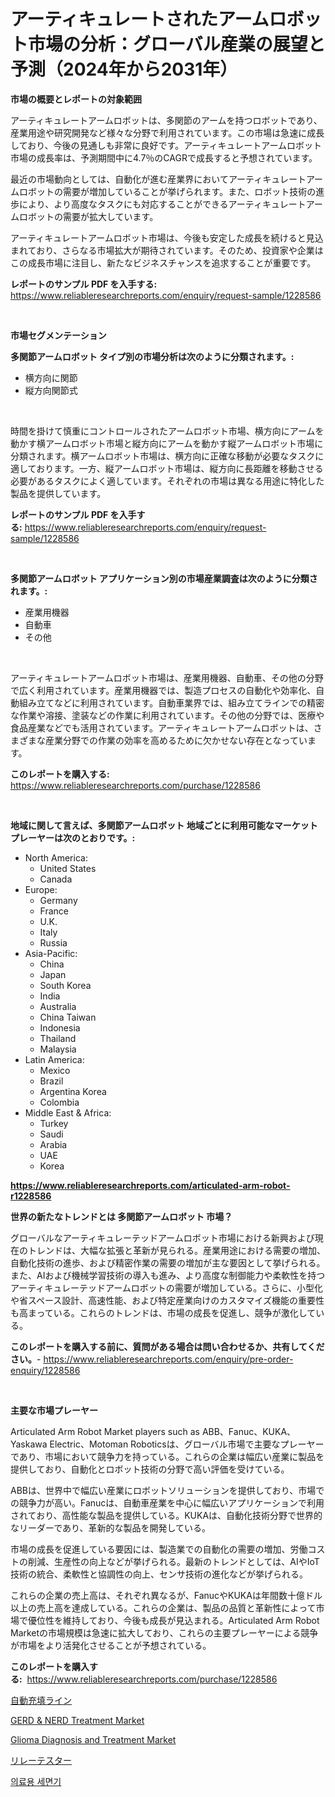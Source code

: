 <p><h1>アーティキュレートされたアームロボット市場の分析：グローバル産業の展望と予測（2024年から2031年）</h1></p><p><strong>市場の概要とレポートの対象範囲</strong></p>
<p><p>アーティキュレートアームロボットは、多関節のアームを持つロボットであり、産業用途や研究開発など様々な分野で利用されています。この市場は急速に成長しており、今後の見通しも非常に良好です。アーティキュレートアームロボット市場の成長率は、予測期間中に4.7％のCAGRで成長すると予想されています。</p><p>最近の市場動向としては、自動化が進む産業界においてアーティキュレートアームロボットの需要が増加していることが挙げられます。また、ロボット技術の進歩により、より高度なタスクにも対応することができるアーティキュレートアームロボットの需要が拡大しています。</p><p>アーティキュレートアームロボット市場は、今後も安定した成長を続けると見込まれており、さらなる市場拡大が期待されています。そのため、投資家や企業はこの成長市場に注目し、新たなビジネスチャンスを追求することが重要です。</p></p>
<p><strong>レポートのサンプル PDF を入手する:</strong> <a href="https://www.reliableresearchreports.com/enquiry/request-sample/1228586">https://www.reliableresearchreports.com/enquiry/request-sample/1228586</a></p>
<p>&nbsp;</p>
<p><strong>市場セグメンテーション</strong></p>
<p><strong>多関節アームロボット タイプ別の市場分析は次のように分類されます。:</strong></p>
<p><ul><li>横方向に関節</li><li>縦方向関節式</li></ul></p>
<p>&nbsp;</p>
<p><p>時間を掛けて慎重にコントロールされたアームロボット市場、横方向にアームを動かす横アームロボット市場と縦方向にアームを動かす縦アームロボット市場に分類されます。横アームロボット市場は、横方向に正確な移動が必要なタスクに適しております。一方、縦アームロボット市場は、縦方向に長距離を移動させる必要があるタスクによく適しています。それぞれの市場は異なる用途に特化した製品を提供しています。</p></p>
<p><strong>レポートのサンプル PDF を入手する:</strong>&nbsp;<a href="https://www.reliableresearchreports.com/enquiry/request-sample/1228586">https://www.reliableresearchreports.com/enquiry/request-sample/1228586</a></p>
<p>&nbsp;</p>
<p><strong> 多関節アームロボット アプリケーション別の市場産業調査は次のように分類されます。:</strong></p>
<p><ul><li>産業用機器</li><li>自動車</li><li>その他</li></ul></p>
<p>&nbsp;</p>
<p><p>アーティキュレートアームロボット市場は、産業用機器、自動車、その他の分野で広く利用されています。産業用機器では、製造プロセスの自動化や効率化、自動組み立てなどに利用されています。自動車業界では、組み立てラインでの精密な作業や溶接、塗装などの作業に利用されています。その他の分野では、医療や食品産業などでも活用されています。アーティキュレートアームロボットは、さまざまな産業分野での作業の効率を高めるために欠かせない存在となっています。</p></p>
<p><strong>このレポートを購入する:</strong>&nbsp; <a href="https://www.reliableresearchreports.com/purchase/1228586">https://www.reliableresearchreports.com/purchase/1228586</a></p>
<p>&nbsp;</p>
<p><strong>地域に関して言えば、多関節アームロボット 地域ごとに利用可能なマーケットプレーヤーは次のとおりです。:</strong></p>
<p><ul>
    <li>
        North America:
        <ul>
            <li>United States</li>
            <li>Canada</li>
        </ul>
    </li>
    <li>
        Europe:
        <ul>
            <li>Germany</li>
            <li>France</li>
            <li>U.K.</li>
            <li>Italy</li>
            <li>Russia</li>
        </ul>
    </li>
    <li>
        Asia-Pacific:
        <ul>
            <li>China</li>
            <li>Japan</li>
            <li>South Korea</li>
            <li>India</li>
            <li>Australia</li>
            <li>China Taiwan</li>
            <li>Indonesia</li>
            <li>Thailand</li>
            <li>Malaysia</li>
        </ul>
    </li>
    <li>
        Latin America:
        <ul>
            <li>Mexico</li>
            <li>Brazil</li>
            <li>Argentina Korea</li>
            <li>Colombia</li>
        </ul>
    </li>
    <li>
        Middle East & Africa:
        <ul>
            <li>Turkey</li>
            <li>Saudi</li>
            <li>Arabia</li>
            <li>UAE</li>
            <li>Korea</li>
        </ul>
    </li>
    </ul></p>
<p><strong><a href="https://www.reliableresearchreports.com/articulated-arm-robot-r1228586">https://www.reliableresearchreports.com/articulated-arm-robot-r1228586</a></strong>&nbsp;</p>
<p><strong>世界の新たなトレンドとは 多関節アームロボット 市場？</strong></p>
<p><p>グローバルなアーティキュレーテッドアームロボット市場における新興および現在のトレンドは、大幅な拡張と革新が見られる。産業用途における需要の増加、自動化技術の進歩、および精密作業の需要の増加が主な要因として挙げられる。また、AIおよび機械学習技術の導入も進み、より高度な制御能力や柔軟性を持つアーティキュレーテッドアームロボットの需要が増加している。さらに、小型化や省スペース設計、高速性能、および特定産業向けのカスタマイズ機能の重要性も高まっている。これらのトレンドは、市場の成長を促進し、競争が激化している。</p></p>
<p><strong>このレポートを購入する前に、質問がある場合は問い合わせるか、共有してください。</strong>- <a href="https://www.reliableresearchreports.com/enquiry/pre-order-enquiry/1228586">https://www.reliableresearchreports.com/enquiry/pre-order-enquiry/1228586</a></p>
<p>&nbsp;</p>
<p><strong>主要な市場プレーヤー</strong></p>
<p><p>Articulated Arm Robot Market players such as ABB、Fanuc、KUKA、Yaskawa Electric、Motoman Roboticsは、グローバル市場で主要なプレーヤーであり、市場において競争力を持っている。これらの企業は幅広い産業に製品を提供しており、自動化とロボット技術の分野で高い評価を受けている。</p><p>ABBは、世界中で幅広い産業にロボットソリューションを提供しており、市場での競争力が高い。Fanucは、自動車産業を中心に幅広いアプリケーションで利用されており、高性能な製品を提供している。KUKAは、自動化技術分野で世界的なリーダーであり、革新的な製品を開発している。</p><p>市場の成長を促進している要因には、製造業での自動化の需要の増加、労働コストの削減、生産性の向上などが挙げられる。最新のトレンドとしては、AIやIoT技術の統合、柔軟性と協調性の向上、センサ技術の進化などが挙げられる。</p><p>これらの企業の売上高は、それぞれ異なるが、FanucやKUKAは年間数十億ドル以上の売上高を達成している。これらの企業は、製品の品質と革新性によって市場で優位性を維持しており、今後も成長が見込まれる。Articulated Arm Robot Marketの市場規模は急速に拡大しており、これらの主要プレーヤーによる競争が市場をより活発化させることが予想されている。</p></p>
<p><strong>このレポートを購入する:</strong>&nbsp;&nbsp;<a href="https://www.reliableresearchreports.com/purchase/1228586">https://www.reliableresearchreports.com/purchase/1228586</a></p>
<p><p><a href="https://medium.com/@dylancoleman70/%E8%87%AA%E5%8B%95%E5%85%85%E5%A1%AB%E3%83%A9%E3%82%A4%E3%83%B3%E3%81%AE%E5%B8%82%E5%A0%B4%E8%A6%8F%E6%A8%A1%E3%81%AF-%E3%82%B0%E3%83%AD%E3%83%BC%E3%83%90%E3%83%AB%E7%94%A3%E6%A5%AD%E3%81%AB%E3%81%8A%E3%81%91%E3%82%8B%E6%9C%80%E9%81%A9%E3%81%AA%E3%83%9E%E3%83%BC%E3%82%B1%E3%83%86%E3%82%A3%E3%83%B3%E3%82%B0%E3%83%81%E3%83%A3%E3%83%8D%E3%83%AB%E3%82%92%E6%98%8E%E3%82%89%E3%81%8B%E3%81%AB%E3%81%99%E3%82%8B-dbdeb2e18b56">自動充填ライン</a></p><p><a href="https://www.linkedin.com/pulse/gerd-amp-nerd-treatment-market-insights-cagr-trends-growth-2g2oe?trackingId=pRNy4AZWb8hFX5Qi%2F04bYA%3D%3D">GERD & NERD Treatment Market</a></p><p><a href="https://www.linkedin.com/pulse/glioma-diagnosis-treatment-market-insight-trends-growth-npdee?trackingId=Uuxk%2BUfaCDNPdbrKbyq%2BVQ%3D%3D">Glioma Diagnosis and Treatment Market</a></p><p><a href="https://medium.com/@gustavorn8776xcc/%E3%83%AA%E3%83%AC%E3%83%BC%E3%83%86%E3%82%B9%E3%82%BF%E3%83%BC%E5%B8%82%E5%A0%B4%E5%B1%95%E6%9C%9B-%E7%94%A3%E6%A5%AD%E6%A6%82%E8%A6%81%E3%81%A8%E4%BA%88%E6%B8%AC-2024%E5%B9%B4%E3%81%8B%E3%82%892031%E5%B9%B4-ba2fbb306f8d">リレーテスター</a></p><p><a href="https://medium.com/@randyhuel1979/%EC%9D%98%EB%A3%8C-%EC%84%B8%EC%A0%95-%EB%8C%80%ED%98%95-%EC%8B%9C%EC%9E%A5%EC%9D%80-%EC%8B%9C%EC%9E%A5-%EC%A0%90%EC%9C%A0%EC%9C%A8-%EC%8B%9C%EC%9E%A5-%EB%8F%99%ED%96%A5-%EB%B0%8F-%EC%8B%9C%EC%9E%A5-%EC%84%B1%EC%9E%A5%EC%97%90-%EB%8C%80%ED%95%9C-%EC%A0%95%EB%B3%B4%EB%A5%BC-%EC%A0%9C%EA%B3%B5%ED%95%A9%EB%8B%88%EB%8B%A4-d35a1ced2b1f">의료용 세면기</a></p></p>